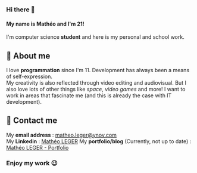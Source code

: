 ### Hi there 👋

#### My name is Mathéo and I'm 21!
I'm computer science **student** and here is my personal and school work.  

## 🌌 About me

I love **programmation** since I'm 11. Development has always been a means of self-expression.  
My creativity is also reflected through video editing and audiovisual.
But I also love lots of other things like _space_, _video games_ and more! 
I want to work in areas that fascinate me (and this is already the case with IT development).

## 📧 Contact me

My **email address** : [matheo.leger@ynov.com](mailto:matheo.leger@ynov.com)  
My **Linkedin** : [Mathéo LEGER](https://www.linkedin.com/in/math%C3%A9o-leger-648a711b6/)
My **portfolio/blog** (Currently, not up to date) : [Mathéo LEGER - Portfolio](http://matheoleger.herokuapp.com/) 

### Enjoy my work 😉

<!--
**matheoleger/matheoleger** is a ✨ _special_ ✨ repository because its `README.md` (this file) appears on your GitHub profile.

Here are some ideas to get you started:

- 🔭 I’m currently working on ...
- 🌱 I’m currently learning ...
- 👯 I’m looking to collaborate on ...
- 🤔 I’m looking for help with ...
- 💬 Ask me about ...
- 📫 How to reach me: ...
- 😄 Pronouns: ...
- ⚡ Fun fact: ...
-->
